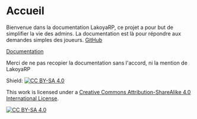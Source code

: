 # Accueil

Bienvenue dans la documentation LakoyaRP, ce projet a pour but de simplifier la vie des admins. La documentation est là pour répondre aux demandes simples des joueurs. [GitHub](https://github.com/lakoya-rp)

[Documentation](https://docs.lakoya-rp.fr)

Merci de ne pas recopier la documentation sans l'accord, ni la mention de LakoyaRP

Shield: [![CC BY-SA 4.0][cc-by-sa-shield]][cc-by-sa]

This work is licensed under a [Creative Commons Attribution-ShareAlike 4.0
International License][cc-by-sa].

[![CC BY-SA 4.0][cc-by-sa-image]][cc-by-sa]

[cc-by-sa]: http://creativecommons.org/licenses/by-sa/4.0/
[cc-by-sa-image]: https://licensebuttons.net/l/by-sa/4.0/88x31.png
[cc-by-sa-shield]: https://img.shields.io/badge/License-CC%20BY--SA%204.0-lightgrey.svg
